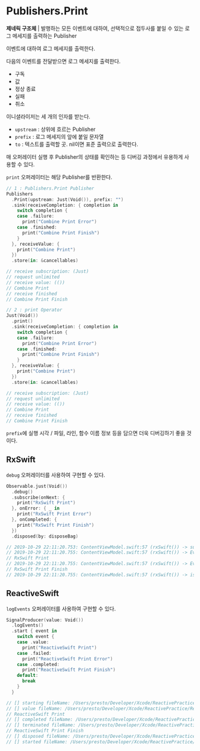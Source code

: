 # Publishers.Print

**제네릭 구조체** | 발행하는 모든 이벤트에 대하여, 선택적으로 접두사를 붙일 수 있는 로그 메세지를 출력하는 Publisher

이벤트에 대하여 로그 메세지를 출력한다.

다음의 이벤트를 전달받으면 로그 메세지를 출력한다.

- 구독
- 값
- 정상 종료
- 실패
- 취소

이니셜라이저는 세 개의 인자를 받는다.

- `upstream` : 상위에 흐르는 Publisher
- `prefix` : 로그 메세지의 앞에 붙일 문자열
- `to` : 텍스트를 출력할 곳. nil이면 표준 출력으로 출력한다.

매 오퍼레이터 실행 후 Publisher의 상태를 확인하는 등 디버깅 과정에서 유용하게 사용할 수 있다.

`print` 오퍼레이터는 해당 Publisher를 반환한다.

```swift
// 1 : Publishers.Print Publisher
Publishers
  .Print(upstream: Just(Void()), prefix: "")
  .sink(receiveCompletion: { completion in
    switch completion {
    case .failure:
      print("Combine Print Error")
    case .finished:
      print("Combine Print Finish")
    }
  }, receiveValue: {
    print("Combine Print")
  })
  .store(in: &cancellables)

// receive subscription: (Just)
// request unlimited
// receive value: (())
// Combine Print
// receive finished
// Combine Print Finish

// 2 : print Operator
Just(Void())
  .print()
  .sink(receiveCompletion: { completion in
    switch completion {
    case .failure:
      print("Combine Print Error")
    case .finished:
      print("Combine Print Finish")
    }
  }, receiveValue: {
    print("Combine Print")
  })
  .store(in: &cancellables)

// receive subscription: (Just)
// request unlimited
// receive value: (())
// Combine Print
// receive finished
// Combine Print Finish
```

`prefix`에 실행 시각 / 파일, 라인, 함수 이름 정보 등을 담으면 더욱 디버깅하기 좋을 것이다.

## RxSwift

`debug` 오퍼레이터를 사용하여 구현할 수 있다.

```swift
Observable.just(Void())
  .debug()
  .subscribe(onNext: {
    print("RxSwift Print")
  }, onError: { _ in
    print("RxSwift Print Error")
  }, onCompleted: {
    print("RxSwift Print Finish")
  })
  .disposed(by: disposeBag)

// 2019-10-29 22:11:20.753: ContentViewModel.swift:57 (rxSwift()) -> subscribed
// 2019-10-29 22:11:20.755: ContentViewModel.swift:57 (rxSwift()) -> Event next(())
// RxSwift Print
// 2019-10-29 22:11:20.755: ContentViewModel.swift:57 (rxSwift()) -> Event completed
// RxSwift Print Finish
// 2019-10-29 22:11:20.755: ContentViewModel.swift:57 (rxSwift()) -> isDisposed
```

## ReactiveSwift

`logEvents` 오퍼레이터를 사용하여 구현할 수 있다.

```swift
SignalProducer(value: Void())
  .logEvents()
  .start { event in
    switch event {
    case .value:
      print("ReactiveSwift Print")
    case .failed:
      print("ReactiveSwift Print Error")
    case .completed:
      print("ReactiveSwift Print Finish")
    default:
      break
    }
  }

// [] starting fileName: /Users/presto/Developer/Xcode/ReactivePractice/ReactivePractice/ContentViewModel.swift, functionName: reactiveSwift(), lineNumber: 71
// [] value fileName: /Users/presto/Developer/Xcode/ReactivePractice/ReactivePractice/ContentViewModel.swift, functionName: reactiveSwift(), lineNumber: 71
// ReactiveSwift Print
// [] completed fileName: /Users/presto/Developer/Xcode/ReactivePractice/ReactivePractice/ContentViewModel.swift, functionName: reactiveSwift(), lineNumber: 71
// [] terminated fileName: /Users/presto/Developer/Xcode/ReactivePractice/ReactivePractice/ContentViewModel.swift, functionName: reactiveSwift(), lineNumber: 71
// ReactiveSwift Print Finish
// [] disposed fileName: /Users/presto/Developer/Xcode/ReactivePractice/ReactivePractice/ContentViewModel.swift, functionName: reactiveSwift(), lineNumber: 71
// [] started fileName: /Users/presto/Developer/Xcode/ReactivePractice/ReactivePractice/ContentViewModel.swift, functionName: reactiveSwift(), lineNumber: 71
```

